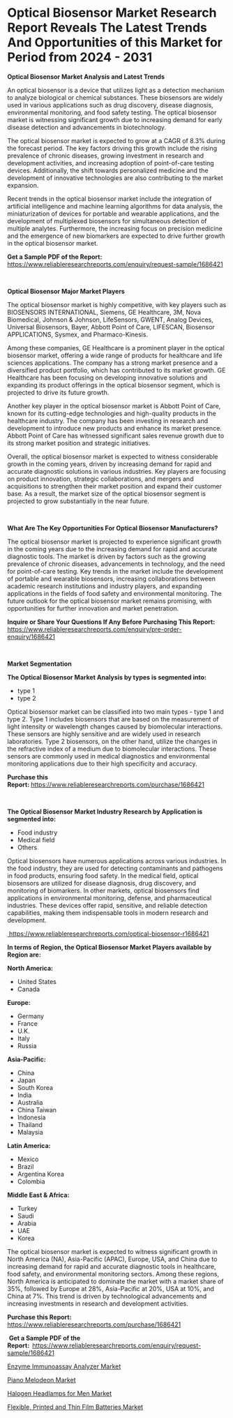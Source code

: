 <p><h1>Optical Biosensor Market Research Report Reveals The Latest Trends And Opportunities of this Market for Period from 2024 - 2031</h1></p><p><strong>Optical Biosensor Market Analysis and Latest Trends</strong></p>
<p><p>An optical biosensor is a device that utilizes light as a detection mechanism to analyze biological or chemical substances. These biosensors are widely used in various applications such as drug discovery, disease diagnosis, environmental monitoring, and food safety testing. The optical biosensor market is witnessing significant growth due to increasing demand for early disease detection and advancements in biotechnology.</p><p>The optical biosensor market is expected to grow at a CAGR of 8.3% during the forecast period. The key factors driving this growth include the rising prevalence of chronic diseases, growing investment in research and development activities, and increasing adoption of point-of-care testing devices. Additionally, the shift towards personalized medicine and the development of innovative technologies are also contributing to the market expansion.</p><p>Recent trends in the optical biosensor market include the integration of artificial intelligence and machine learning algorithms for data analysis, the miniaturization of devices for portable and wearable applications, and the development of multiplexed biosensors for simultaneous detection of multiple analytes. Furthermore, the increasing focus on precision medicine and the emergence of new biomarkers are expected to drive further growth in the optical biosensor market.</p></p>
<p><strong>Get a Sample PDF of the Report:&nbsp;</strong> <a href="https://www.reliableresearchreports.com/enquiry/request-sample/1686421">https://www.reliableresearchreports.com/enquiry/request-sample/1686421</a></p>
<p>&nbsp;</p>
<p><strong>Optical Biosensor Major Market Players</strong></p>
<p><p>The optical biosensor market is highly competitive, with key players such as BIOSENSORS INTERNATIONAL, Siemens, GE Healthcare, 3M, Nova Biomedical, Johnson & Johnson, LifeSensors, GWENT, Analog Devices, Universal Biosensors, Bayer, Abbott Point of Care, LIFESCAN, Biosensor APPLICATIONS, Sysmex, and Pharmaco-Kinesis.</p><p>Among these companies, GE Healthcare is a prominent player in the optical biosensor market, offering a wide range of products for healthcare and life sciences applications. The company has a strong market presence and a diversified product portfolio, which has contributed to its market growth. GE Healthcare has been focusing on developing innovative solutions and expanding its product offerings in the optical biosensor segment, which is projected to drive its future growth.</p><p>Another key player in the optical biosensor market is Abbott Point of Care, known for its cutting-edge technologies and high-quality products in the healthcare industry. The company has been investing in research and development to introduce new products and enhance its market presence. Abbott Point of Care has witnessed significant sales revenue growth due to its strong market position and strategic initiatives.</p><p>Overall, the optical biosensor market is expected to witness considerable growth in the coming years, driven by increasing demand for rapid and accurate diagnostic solutions in various industries. Key players are focusing on product innovation, strategic collaborations, and mergers and acquisitions to strengthen their market position and expand their customer base. As a result, the market size of the optical biosensor segment is projected to grow substantially in the near future.</p></p>
<p>&nbsp;</p>
<p><strong>What Are The Key Opportunities For Optical Biosensor Manufacturers?</strong></p>
<p><p>The optical biosensor market is projected to experience significant growth in the coming years due to the increasing demand for rapid and accurate diagnostic tools. The market is driven by factors such as the growing prevalence of chronic diseases, advancements in technology, and the need for point-of-care testing. Key trends in the market include the development of portable and wearable biosensors, increasing collaborations between academic research institutions and industry players, and expanding applications in the fields of food safety and environmental monitoring. The future outlook for the optical biosensor market remains promising, with opportunities for further innovation and market penetration.</p></p>
<p><strong>Inquire or Share Your Questions If Any Before Purchasing This Report:</strong> <a href="https://www.reliableresearchreports.com/enquiry/pre-order-enquiry/1686421">https://www.reliableresearchreports.com/enquiry/pre-order-enquiry/1686421</a></p>
<p>&nbsp;</p>
<p><strong>Market Segmentation</strong></p>
<p><strong>The Optical Biosensor Market Analysis by types is segmented into:</strong></p>
<p><ul><li>type 1</li><li>type 2</li></ul></p>
<p><p>Optical biosensor market can be classified into two main types - type 1 and type 2. Type 1 includes biosensors that are based on the measurement of light intensity or wavelength changes caused by biomolecular interactions. These sensors are highly sensitive and are widely used in research laboratories. Type 2 biosensors, on the other hand, utilize the changes in the refractive index of a medium due to biomolecular interactions. These sensors are commonly used in medical diagnostics and environmental monitoring applications due to their high specificity and accuracy.</p></p>
<p><strong>Purchase this Report:&nbsp;</strong><a href="https://www.reliableresearchreports.com/purchase/1686421">https://www.reliableresearchreports.com/purchase/1686421</a></p>
<p>&nbsp;</p>
<p><strong>The Optical Biosensor Market Industry Research by Application is segmented into:</strong></p>
<p><ul><li>Food industry</li><li>Medical field</li><li>Others</li></ul></p>
<p><p>Optical biosensors have numerous applications across various industries. In the food industry, they are used for detecting contaminants and pathogens in food products, ensuring food safety. In the medical field, optical biosensors are utilized for disease diagnosis, drug discovery, and monitoring of biomarkers. In other markets, optical biosensors find applications in environmental monitoring, defense, and pharmaceutical industries. These devices offer rapid, sensitive, and reliable detection capabilities, making them indispensable tools in modern research and development.</p></p>
<p><a href="https://www.reliableresearchreports.com/optical-biosensor-r1686421">&nbsp;https://www.reliableresearchreports.com/optical-biosensor-r1686421</a></p>
<p><strong>In terms of Region, the Optical Biosensor Market Players available by Region are:</strong></p>
<p>
    <p> <strong> North America: </strong>
        <ul>
            <li>United States</li>
            <li>Canada</li>
        </ul>
        </p> 
    <p> <strong> Europe: </strong>
        <ul>
            <li>Germany</li>
            <li>France</li>
            <li>U.K.</li>
            <li>Italy</li>
            <li>Russia</li>
        </ul>
        </p> 
    <p> <strong> Asia-Pacific: </strong>
        <ul>
            <li>China</li>
            <li>Japan</li>
            <li>South Korea</li>
            <li>India</li>
            <li>Australia</li>
            <li>China Taiwan</li>
            <li>Indonesia</li>
            <li>Thailand</li>
            <li>Malaysia</li>
        </ul>
        </p> 
    <p> <strong> Latin America: </strong>
        <ul>
            <li>Mexico</li>
            <li>Brazil</li>
            <li>Argentina Korea</li>
            <li>Colombia</li>
        </ul>
        </p> 
    <p> <strong> Middle East & Africa: </strong>
        <ul>
            <li>Turkey</li>
            <li>Saudi</li>
            <li>Arabia</li>
            <li>UAE</li>
            <li>Korea</li>
        </ul>
    </p>
    </p>
<p><p>The optical biosensor market is expected to witness significant growth in North America (NA), Asia-Pacific (APAC), Europe, USA, and China due to increasing demand for rapid and accurate diagnostic tools in healthcare, food safety, and environmental monitoring sectors. Among these regions, North America is anticipated to dominate the market with a market share of 35%, followed by Europe at 28%, Asia-Pacific at 20%, USA at 10%, and China at 7%. This trend is driven by technological advancements and increasing investments in research and development activities.</p></p>
<p><strong>Purchase this Report: </strong><a href="https://www.reliableresearchreports.com/purchase/1686421">https://www.reliableresearchreports.com/purchase/1686421</a></p>
<p>&nbsp;<strong>Get a Sample PDF of the Report:&nbsp;&nbsp;</strong><a href="https://www.reliableresearchreports.com/enquiry/request-sample/1686421">https://www.reliableresearchreports.com/enquiry/request-sample/1686421</a></p>
<p><strong></strong></p>
<p><p><a href="https://medium.com/@rosslarkin1962/insights-into-the-enzyme-immunoassay-analyzer-market-size-which-is-expanding-with-a-7-9-605e701ccfe4">Enzyme Immunoassay Analyzer Market</a></p><p><a href="https://github.com/vimar16th/Market-Research-Report-List-5/blob/main/piano-melodeon-market.md">Piano Melodeon Market</a></p><p><a href="https://github.com/luckyshygirl/Market-Research-Report-List-5/blob/main/halogen-headlamps-for-men-market.md">Halogen Headlamps for Men Market</a></p><p><a href="https://medium.com/@kaitlynkristyfj13/flexible-printed-and-thin-film-batteries-market-investigation-industry-evolution-and-forecast-b81f53879140">Flexible, Printed and Thin Film Batteries Market</a></p></p>